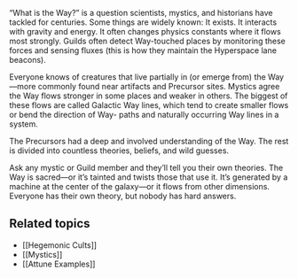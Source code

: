 “What is the Way?” is a question scientists, mystics, and historians have tackled for centuries. Some things are widely known: It exists. It interacts with gravity and energy. It often changes physics constants where it flows most strongly. Guilds often detect Way-touched places by monitoring these forces and sensing fluxes (this is how they maintain the Hyperspace lane beacons).

Everyone knows of creatures that live partially in (or emerge from) the Way—more commonly found near artifacts and Precursor sites. Mystics agree the Way flows stronger in some places and weaker in others. The biggest of these flows are called Galactic Way lines, which tend to create smaller flows or bend the direction of Way- paths and naturally occurring Way lines in a system.

The Precursors had a deep and involved understanding of the Way. The rest is divided into countless theories, beliefs, and wild guesses. 

Ask any mystic or Guild member and they’ll tell you their own theories. The Way is sacred—or it’s tainted and twists those that use it. It’s generated by a machine at the center of the galaxy—or it flows from other dimensions. Everyone has their own theory, but nobody has hard answers.

## Related topics
- [[Hegemonic Cults]]
- [[Mystics]]
- [[Attune Examples]]